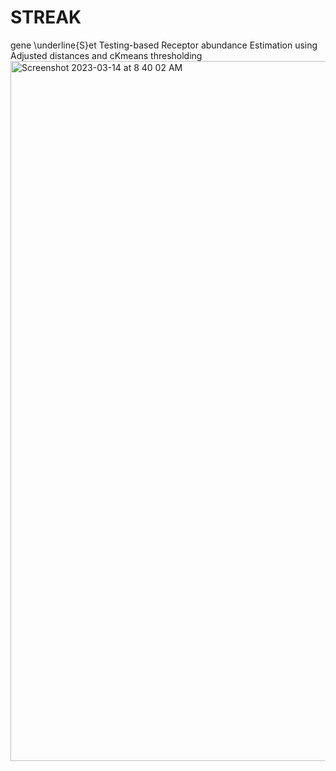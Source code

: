 # STREAK 
gene \underline{S}et Testing-based Receptor abundance Estimation using Adjusted distances and cKmeans thresholding
<img width="1120" alt="Screenshot 2023-03-14 at 8 40 02 AM" src="https://user-images.githubusercontent.com/46649424/225003703-683fedcb-115a-47e3-aefb-12264169fb18.png">
